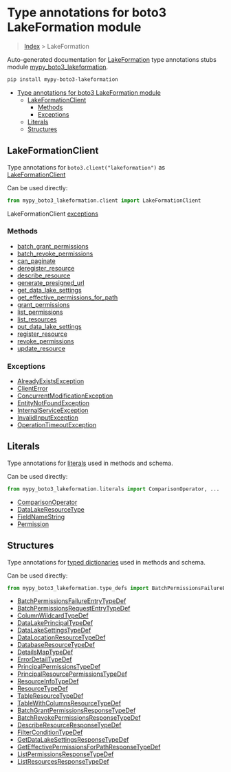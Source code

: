 # Type annotations for boto3 LakeFormation module

> [Index](../index.md) > LakeFormation

Auto-generated documentation for [LakeFormation](https://boto3.amazonaws.com/v1/documentation/api/latest/reference/services/lakeformation.html#LakeFormation)
type annotations stubs module [mypy_boto3_lakeformation](https://pypi.org/project/mypy-boto3-lakeformation/).

```bash
pip install mypy-boto3-lakeformation
```

- [Type annotations for boto3 LakeFormation module](#type-annotations-for-boto3-lakeformation-module)
  - [LakeFormationClient](#lakeformationclient)
    - [Methods](#methods)
    - [Exceptions](#exceptions)
  - [Literals](#literals)
  - [Structures](#structures)

## LakeFormationClient

Type annotations for  `boto3.client("lakeformation")` as [LakeFormationClient](./client.md)

Can be used directly:

```python
from mypy_boto3_lakeformation.client import LakeFormationClient
```


LakeFormationClient [exceptions](./client.md#exceptions)



### Methods
- [batch_grant_permissions](./client.md#batch-grant-permissions)
- [batch_revoke_permissions](./client.md#batch-revoke-permissions)
- [can_paginate](./client.md#can-paginate)
- [deregister_resource](./client.md#deregister-resource)
- [describe_resource](./client.md#describe-resource)
- [generate_presigned_url](./client.md#generate-presigned-url)
- [get_data_lake_settings](./client.md#get-data-lake-settings)
- [get_effective_permissions_for_path](./client.md#get-effective-permissions-for-path)
- [grant_permissions](./client.md#grant-permissions)
- [list_permissions](./client.md#list-permissions)
- [list_resources](./client.md#list-resources)
- [put_data_lake_settings](./client.md#put-data-lake-settings)
- [register_resource](./client.md#register-resource)
- [revoke_permissions](./client.md#revoke-permissions)
- [update_resource](./client.md#update-resource)




### Exceptions
- [AlreadyExistsException](./client.md#alreadyexistsexception)
- [ClientError](./client.md#clienterror)
- [ConcurrentModificationException](./client.md#concurrentmodificationexception)
- [EntityNotFoundException](./client.md#entitynotfoundexception)
- [InternalServiceException](./client.md#internalserviceexception)
- [InvalidInputException](./client.md#invalidinputexception)
- [OperationTimeoutException](./client.md#operationtimeoutexception)










## Literals

Type annotations for [literals](./literals.md) used in methods and schema.

Can be used directly:

```python
from mypy_boto3_lakeformation.literals import ComparisonOperator, ...
```

- [ComparisonOperator](./literals.md#comparisonoperator)
- [DataLakeResourceType](./literals.md#datalakeresourcetype)
- [FieldNameString](./literals.md#fieldnamestring)
- [Permission](./literals.md#permission)




## Structures


Type annotations for [typed dictionaries](./type_defs.md) used in methods and schema.

Can be used directly:

```python
from mypy_boto3_lakeformation.type_defs import BatchPermissionsFailureEntryTypeDef, ...
```

- [BatchPermissionsFailureEntryTypeDef](./type_defs.md#batchpermissionsfailureentrytypedef)
- [BatchPermissionsRequestEntryTypeDef](./type_defs.md#batchpermissionsrequestentrytypedef)
- [ColumnWildcardTypeDef](./type_defs.md#columnwildcardtypedef)
- [DataLakePrincipalTypeDef](./type_defs.md#datalakeprincipaltypedef)
- [DataLakeSettingsTypeDef](./type_defs.md#datalakesettingstypedef)
- [DataLocationResourceTypeDef](./type_defs.md#datalocationresourcetypedef)
- [DatabaseResourceTypeDef](./type_defs.md#databaseresourcetypedef)
- [DetailsMapTypeDef](./type_defs.md#detailsmaptypedef)
- [ErrorDetailTypeDef](./type_defs.md#errordetailtypedef)
- [PrincipalPermissionsTypeDef](./type_defs.md#principalpermissionstypedef)
- [PrincipalResourcePermissionsTypeDef](./type_defs.md#principalresourcepermissionstypedef)
- [ResourceInfoTypeDef](./type_defs.md#resourceinfotypedef)
- [ResourceTypeDef](./type_defs.md#resourcetypedef)
- [TableResourceTypeDef](./type_defs.md#tableresourcetypedef)
- [TableWithColumnsResourceTypeDef](./type_defs.md#tablewithcolumnsresourcetypedef)
- [BatchGrantPermissionsResponseTypeDef](./type_defs.md#batchgrantpermissionsresponsetypedef)
- [BatchRevokePermissionsResponseTypeDef](./type_defs.md#batchrevokepermissionsresponsetypedef)
- [DescribeResourceResponseTypeDef](./type_defs.md#describeresourceresponsetypedef)
- [FilterConditionTypeDef](./type_defs.md#filterconditiontypedef)
- [GetDataLakeSettingsResponseTypeDef](./type_defs.md#getdatalakesettingsresponsetypedef)
- [GetEffectivePermissionsForPathResponseTypeDef](./type_defs.md#geteffectivepermissionsforpathresponsetypedef)
- [ListPermissionsResponseTypeDef](./type_defs.md#listpermissionsresponsetypedef)
- [ListResourcesResponseTypeDef](./type_defs.md#listresourcesresponsetypedef)

